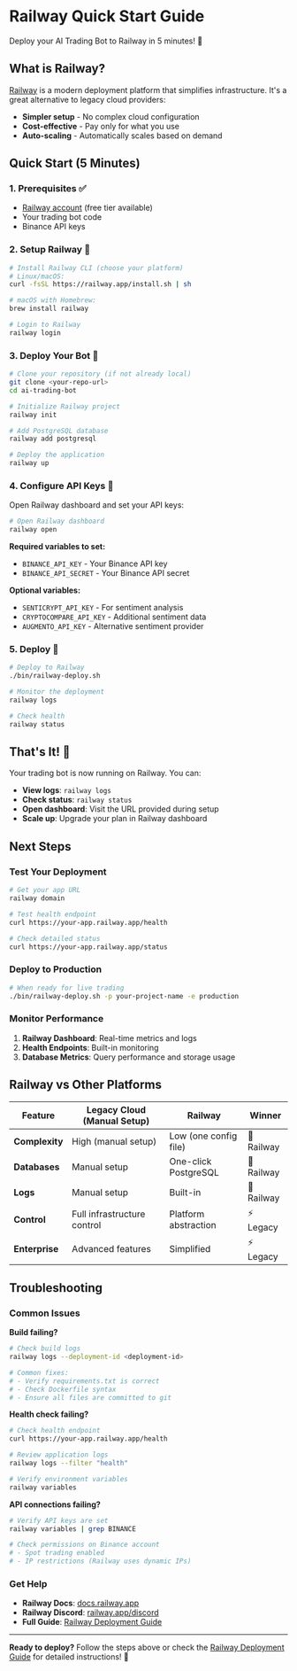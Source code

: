# Railway Quick Start Guide

Deploy your AI Trading Bot to Railway in 5 minutes! 🚄

## What is Railway?

[Railway](https://railway.com) is a modern deployment platform that simplifies infrastructure. It's a great alternative to legacy cloud providers:

- **Simpler setup** - No complex cloud configuration
- **Cost-effective** - Pay only for what you use
- **Auto-scaling** - Automatically scales based on demand

## Quick Start (5 Minutes)

### 1. Prerequisites ✅

- [Railway account](https://railway.app) (free tier available)
- Your trading bot code
- Binance API keys

### 2. Setup Railway 🚄

```bash
# Install Railway CLI (choose your platform)
# Linux/macOS:
curl -fsSL https://railway.app/install.sh | sh

# macOS with Homebrew:
brew install railway

# Login to Railway
railway login
```

### 3. Deploy Your Bot 🚀

```bash
# Clone your repository (if not already local)
git clone <your-repo-url>
cd ai-trading-bot

# Initialize Railway project
railway init

# Add PostgreSQL database
railway add postgresql

# Deploy the application
railway up
```

### 4. Configure API Keys 🔑

Open Railway dashboard and set your API keys:

```bash
# Open Railway dashboard
railway open
```

**Required variables to set:**
- `BINANCE_API_KEY` - Your Binance API key
- `BINANCE_API_SECRET` - Your Binance API secret

**Optional variables:**
- `SENTICRYPT_API_KEY` - For sentiment analysis
- `CRYPTOCOMPARE_API_KEY` - Additional sentiment data
- `AUGMENTO_API_KEY` - Alternative sentiment provider

### 5. Deploy 🎯

```bash
# Deploy to Railway
./bin/railway-deploy.sh

# Monitor the deployment
railway logs

# Check health
railway status
```

## That's It! 🎉

Your trading bot is now running on Railway. You can:

- **View logs**: `railway logs`
- **Check status**: `railway status`
- **Open dashboard**: Visit the URL provided during setup
- **Scale up**: Upgrade your plan in Railway dashboard

## Next Steps

### Test Your Deployment

```bash
# Get your app URL
railway domain

# Test health endpoint
curl https://your-app.railway.app/health

# Check detailed status
curl https://your-app.railway.app/status
```

### Deploy to Production

```bash
# When ready for live trading
./bin/railway-deploy.sh -p your-project-name -e production
```

### Monitor Performance

1. **Railway Dashboard**: Real-time metrics and logs
2. **Health Endpoints**: Built-in monitoring
3. **Database Metrics**: Query performance and storage usage

## Railway vs Other Platforms

| Feature | Legacy Cloud (Manual Setup) | Railway | Winner |
| --- | --- | --- | --- |
| **Complexity** | High (manual setup) | Low (one config file) | 🚄 Railway |
| **Databases** | Manual setup | One-click PostgreSQL | 🚄 Railway |
| **Logs** | Manual setup | Built-in | 🚄 Railway |
| **Control** | Full infrastructure control | Platform abstraction | ⚡ Legacy |
| **Enterprise** | Advanced features | Simplified | ⚡ Legacy |

## Troubleshooting

### Common Issues

**Build failing?**
```bash
# Check build logs
railway logs --deployment-id <deployment-id>

# Common fixes:
# - Verify requirements.txt is correct
# - Check Dockerfile syntax
# - Ensure all files are committed to git
```

**Health check failing?**
```bash
# Check health endpoint
curl https://your-app.railway.app/health

# Review application logs
railway logs --filter "health"

# Verify environment variables
railway variables
```

**API connections failing?**
```bash
# Verify API keys are set
railway variables | grep BINANCE

# Check permissions on Binance account
# - Spot trading enabled
# - IP restrictions (Railway uses dynamic IPs)
```

### Get Help

- **Railway Docs**: [docs.railway.app](https://docs.railway.app)
- **Railway Discord**: [railway.app/discord](https://railway.app/discord)
- **Full Guide**: [Railway Deployment Guide](RAILWAY_DEPLOYMENT_GUIDE.md)

---

**Ready to deploy?** Follow the steps above or check the [Railway Deployment Guide](RAILWAY_DEPLOYMENT_GUIDE.md) for detailed instructions! 🚀
